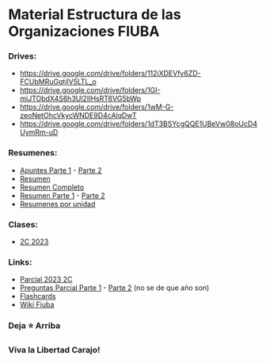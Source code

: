 # Material Estructura de las Organizaciones FIUBA

### Drives: 
* https://drive.google.com/drive/folders/112iXDEVfy6ZD-FCUbMRuGqtjlV5LTL_o
* https://drive.google.com/drive/folders/1GI-miJTObdX4S6h3Ul2IIHsRT6VG5bWp
* https://drive.google.com/drive/folders/1wM-G-zeoNetOhcVkycWNDE9D4cAlqDwT
* https://drive.google.com/drive/folders/1dT3BSYcgQQE1UBeVw08oUcD4UymRm-uD

### Resumenes:
* [Apuntes Parte 1](https://drive.google.com/file/d/1jaRnxldTYn9-OFXreOYW0QwBgU2S-AYa/view?usp=drive_link) - [Parte 2](https://drive.google.com/file/d/1sQZsdkDMf6S8APlSPTT4M8A-g2vMR1_-/view?usp=drive_link)
* [Resumen](https://drive.google.com/file/d/1acClfa-7YV3_pYCyCFoDLMqyfVzP9j_-/view?usp=drive_link)
* [Resumen Completo](https://drive.google.com/file/d/1EUyREbOOqErKHChpCoyluvj3-f18fUKo/view?usp=sharing)
* [Resumen Parte 1](https://docs.google.com/document/d/1ODRPnxsJx7SRbvtp4rJiuCRI67w6JEmzv3yZS1Kzufc/edit) - [Parte 2](https://docs.google.com/document/d/1woh16-Ey-yjVLFyVuOTLvBM7mblT_HP879l9dV-SJ4U/edit)
* [Resumenes por unidad](https://github.com/napoli-lucia/7112-Estructura-de-las-Organizaciones/tree/main)

### Clases:
* [2C 2023](https://www.youtube.com/playlist?list=PLLJ03vtxpqKjYm_TcLfS4HCoYYAN67X5e)

### Links:
* [Parcial 2023 2C](https://docs.google.com/document/d/10AaOF4EqJ_410Bc-Ev_6m-sY-n7DloWolBsycQfQecE/edit)
* [Preguntas Parcial Parte 1](https://drive.google.com/file/d/1IuGfJ5j3Dk8RWvFO5JiJhOWGNYOqHdUa/view?usp=drive_link) - [Parte 2](https://drive.google.com/file/d/17ZoHKqAyo6aaZfIVT_IncphSS5rxmp0r/view?usp=drive_link) (no se de que año son)
* [Flashcards](https://www.brainscape.com/p/5GIBY-LH-CVI1O)
* [Wiki Fiuba](http://wiki.foros-fiuba.com.ar/materias:71:12)
<!-- * [Parciales y Finales Viejos](https://drive.google.com/file/d/1Z6eMOA8yt8OYHCGHsf0-noSIyZyWwpFE/view?usp=drive_link) -->

### Deja **⭐** Arriba
### Viva la Libertad Carajo!
